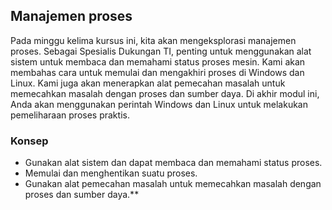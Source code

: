## Manajemen proses

Pada minggu kelima kursus ini, kita akan mengeksplorasi manajemen proses. Sebagai Spesialis Dukungan TI, penting untuk menggunakan alat sistem untuk membaca dan memahami status proses mesin. Kami akan membahas cara untuk memulai dan mengakhiri proses di Windows dan Linux. Kami juga akan menerapkan alat pemecahan masalah untuk memecahkan masalah dengan proses dan sumber daya. Di akhir modul ini, Anda akan menggunakan perintah Windows dan Linux untuk melakukan pemeliharaan proses praktis.

### Konsep 

* Gunakan alat sistem dan dapat membaca dan memahami status proses.
* Memulai dan menghentikan suatu proses.
* Gunakan alat pemecahan masalah untuk memecahkan masalah dengan proses dan sumber daya.**
